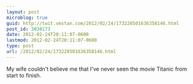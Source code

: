 ```yaml
---
layout: post
microblog: true
guid: http://twit.vmstan.com/2012/02/24/173228501636358146.html
post_id: 3038173
date: 2012-02-24T20:11:07-0600
lastmod: 2012-02-24T20:11:07-0600
type: post
url: /2012/02/24/173228501636358146.html
---
```

My wife couldn't believe me that I've never seen the movie Titanic from start to finish.
